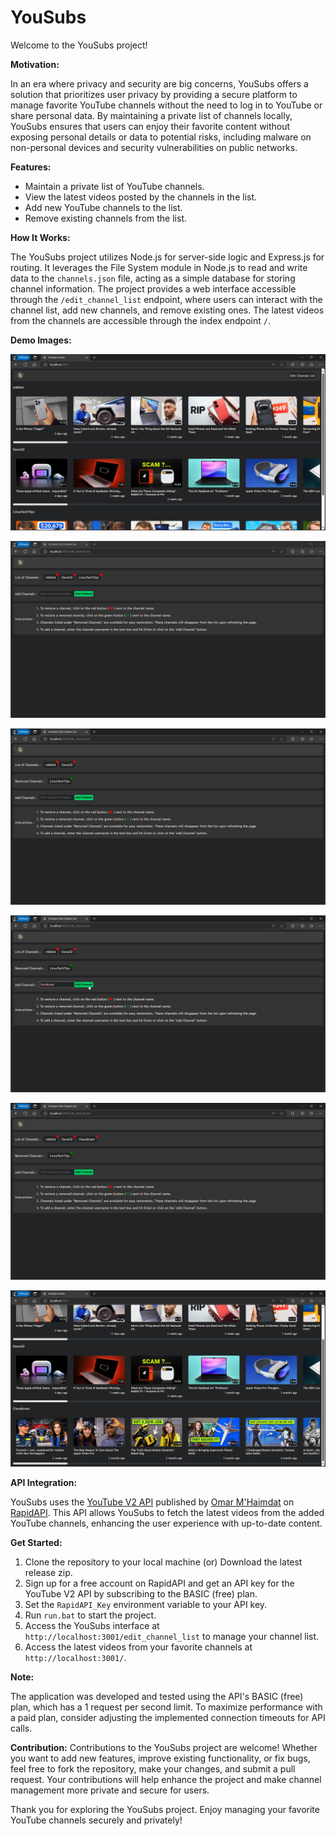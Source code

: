 # YouSubs

Welcome to the YouSubs project!

**Motivation:**

In an era where privacy and security are big concerns, YouSubs offers a solution that prioritizes user privacy by providing a secure platform to manage favorite YouTube channels without the need to log in to YouTube or share personal data. By maintaining a private list of channels locally, YouSubs ensures that users can enjoy their favorite content without exposing personal details or data to potential risks, including malware on non-personal devices and security vulnerabilities on public networks.

**Features:**

- Maintain a private list of YouTube channels.
- View the latest videos posted by the channels in the list.
- Add new YouTube channels to the list.
- Remove existing channels from the list.

**How It Works:**

The YouSubs project utilizes Node.js for server-side logic and Express.js for routing. It leverages the File System module in Node.js to read and write data to the `channels.json` file, acting as a simple database for storing channel information. The project provides a web interface accessible through the `/edit_channel_list` endpoint, where users can interact with the channel list, add new channels, and remove existing ones. The latest videos from the channels are accessible through the index endpoint `/`.

**Demo Images:**

![1712733087448](image/README/1712733087448.png "YouSubs Home Page")

![Screenahot of YouSubs Edit Channel List Page](image/README/1712733234154.png "YouSubs Edit Channel List Page")

![Screenshot of YouSubs Edit Channel List Page showing Removed Channels](image/README/1712733282832.png "YouSubs Edit Channel List Page: Removing Channel")

![Screenshot of YouSubs Edit Channel List Page showing Add Channel functionality](image/README/1712733368004.png "YouSubs Edit Channel List Page: Adding Channel")

![Screenshot of YouSubs Edit Channel List Page showing Added Channel](image/README/1712733502486.png "YouSubs Edit Channel List Page: Added Channel")

![Screenshot of YouSubs Home Page showing updated Channel List](image/README/1712733569556.png "YouSubs Home Page showing updated Channel List")

**API Integration:**

YouSubs uses the [YouTube V2 API](https://rapidapi.com/omarmhaimdat/api/youtube-v2 "YouTube V2 API on RapidAPI") published by [Omar M&#39;Haimdat](https://rapidapi.com/user/omarmhaimdat "Omar Mhaimdat on RapidAPI") on [RapidAPI](https://rapidapi.com "RapidAPI"). This API allows YouSubs to fetch the latest videos from the added YouTube channels, enhancing the user experience with up-to-date content.

**Get Started:**

1. Clone the repository to your local machine (or) Download the latest release zip.
2. Sign up for a free account on RapidAPI and get an API key for the YouTube V2 API by subscribing to the BASIC (free) plan.
3. Set the `RapidAPI_Key` environment variable to your API key.
4. Run `run.bat` to start the project.
5. Access the YouSubs interface at `http://localhost:3001/edit_channel_list` to manage your channel list.
6. Access the latest videos from your favorite channels at `http://localhost:3001/`.

**Note:**

The application was developed and tested using the API's BASIC (free) plan, which has a 1 request per second limit. To maximize performance with a paid plan, consider adjusting the implemented connection timeouts for API calls.

**Contribution:**
Contributions to the YouSubs project are welcome! Whether you want to add new features, improve existing functionality, or fix bugs, feel free to fork the repository, make your changes, and submit a pull request. Your contributions will help enhance the project and make channel management more private and secure for users.

Thank you for exploring the YouSubs project. Enjoy managing your favorite YouTube channels securely and privately!

